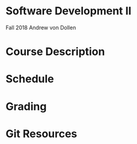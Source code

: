 
# Software Development II
Fall 2018
Andrew von Dollen

# Course Description

# Schedule

# Grading

# Git Resources